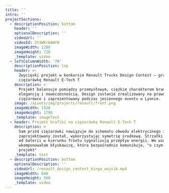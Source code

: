 ```yaml
---
title: ''
intro: ''
projectSections:
  - descriptionPosition: bottom
    header: ''
    optionalDescription: ''
    videoUrl: ''
    videoId: 2h1WKr6AWY8
    imageWidth: 1280
    imageHeight: 720
    _template: video
  - leftColumnWidth: '70'
    descriptionPosition: top
    header: >-
      Zwycięski projekt w konkursie Renault Trucks Design Contest – grafika na
      ciężarówkę Renault E-Tech T
    description: >
      Projekt balansuje pomiędzy przemysłowym, ciężkim charakterem branży, a
      elegancją i nowoczesnością. Design zostanie zrealizowany na prawdziwej
      ciężarówce i zaprezentowany podczas jesiennego eventu w Lyonie.
    image: /assets/img/projects/renault/front.png
    imageWidth: 1920
    imageHeight: 1790
    _template: imageText
  - header: Projekt Grafiki na ciężarówkę Renault E-Tech T
    description: >
      Sam przód ciężarówki nawiązuje do schematu obwodu elektrycznego i
      zaprojektowany został, wykorzystując symetrię środkową. Strzałki biegnące
      od baterii w kierunku frontu sygnalizują przepływ energii. We wzór
      wkomponowałam błyskawicę, która bezpośrednio komunikuje, "o czym jest ten
      projekt"
    _template: text
  - descriptionPosition: bottom
    optionalDescription: ''
    videoUrl: /renault_design_contest_kinga_wojcik.mp4
    imageWidth: 640
    imageHeight: 360
    _template: video
---
```



